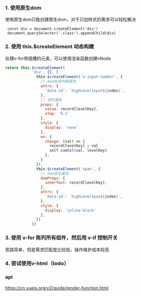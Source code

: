 ### 1. 使用原生dom
使用原生dom只能创建原生dom，对于只加样式的需求可以轻松解决
```
 const div = document.createElement('div')
 document.querySelector('.class').appendChild(div)
```

### 2. 使用 this.$createElement 动态构建
处理v-for带插槽的元素，可以使用渲染函数创建vNode
``` js
return this.$createElement(
            'div', {}, [
              this.$createElement('a-input-number', {
                // dom标签内联属性
                attrs: {
                  'data-id': `highLevelInput${index}`,
                },
                // 组件属性
                props: { 
                  value: record[levelKey],
                  step: '0.1'
                },
                style: {
                  display: 'none'
                },
                on: {
                  change: (val) => { 
                    record[levelKey] = val
                    self.sumCol(val, levelKey)
                  },
                }
              }),
              this.$createElement('span', {
                // dom原生属性
                domProps: {
                  innerText: record[levelKey],
                },
                attrs: {
                  'data-id': `highLevelSpan${index}`,
                },
                style: {
                  display: 'inline-block'
                },
              })
            ])
```

### 3. 使用 v-for 陈列所有组件，然后用 v-if 控制开关
思路简单，但是需求匹配度比较低，操作维护成本较高

### 4. 尝试使用v-html（todo）


### api
https://cn.vuejs.org/v2/guide/render-function.html
